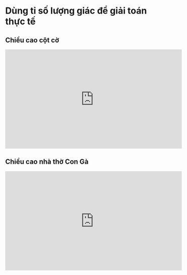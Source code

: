 # Dùng tỉ số lượng giác để giải toán thực tế
## Chiều cao cột cờ
<iframe width="560" height="315" src="https://www.youtube.com/embed/Ju-jCZbAXoo?si=NN0JOmJjeAbq6n7u" title="YouTube video player" frameborder="0" allow="accelerometer; autoplay; clipboard-write; encrypted-media; gyroscope; picture-in-picture; web-share" referrerpolicy="strict-origin-when-cross-origin" allowfullscreen></iframe>

## Chiều cao nhà thờ Con Gà
<iframe width="560" height="315" src="https://www.youtube.com/embed/LRq2Lu35lyU?si=ReTgWMo1G97Oui3V" title="YouTube video player" frameborder="0" allow="accelerometer; autoplay; clipboard-write; encrypted-media; gyroscope; picture-in-picture; web-share" referrerpolicy="strict-origin-when-cross-origin" allowfullscreen></iframe>

